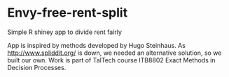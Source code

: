# Envy-free-rent-split
Simple R shiney app to divide rent fairly

App is inspired by methods developed by Hugo Steinhaus.
As http://www.spliddit.org/ is down, we needed an alternative solution, so we built our own.
Work is part of TalTech course ITB8802 Exact Methods in Decision Processes.
